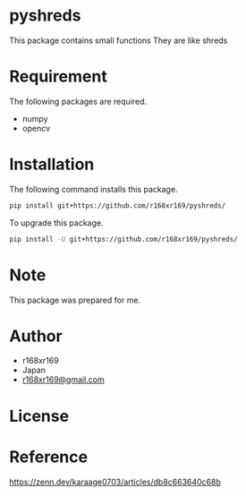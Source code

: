 # pyshreds
 
This package contains small functions 
They are like shreds 
  
# Requirement
 
The following packages are required. 
* numpy
* opencv
 
# Installation

The following command installs this package.
```bash
pip install git+https://github.com/r168xr169/pyshreds/
```

To upgrade this package.
```bash
pip install -U git+https://github.com/r168xr169/pyshreds/
```
  
# Note
 
This package was prepared for me.
 
# Author
  
* r168xr169
* Japan
* r168xr169@gmail.com
 
# License

# Reference
https://zenn.dev/karaage0703/articles/db8c663640c68b

